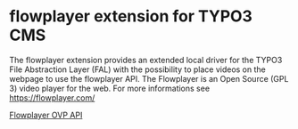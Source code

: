 # flowplayer extension for TYPO3 CMS


The flowplayer extension provides an extended local driver for the TYPO3 File Abstraction Layer (FAL) with the possibility to place videos on the webpage to use the flowplayer API.
The Flowplayer is an Open Source (GPL 3) video player for the web. For more informations see https://flowplayer.com/

[Flowplayer OVP API](https://flowplayer.com/developers/platform-api/api-reference-3.0)
